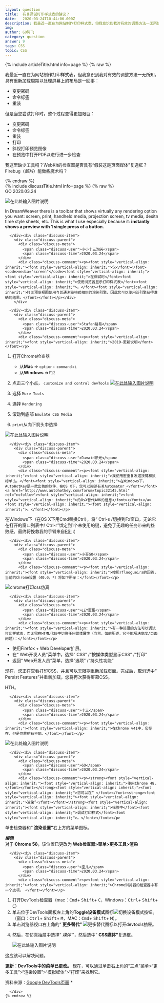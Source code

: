 ```yaml
---
layout: question
title:  有关调试打印样式表的建议？
date:   2020-03-24T10:44:06.000Z
description: 我最近一直在为网站制作打印样式表，但我意识到我对有效的调整方法一无所知。具有重新加载周期以处理屏幕上的布局是一回事：变更密码命令标签重装但...
img: 
author: GO阿飞
category: question
answer: 9
tags: CSS
topic: CSS
---
```

<div class="article-root">
  <div class="article">
    {% include articleTitle.html info=page %}
    {% raw %}
    <div class="article-content"><p><font style="vertical-align: inherit;"><font style="vertical-align: inherit;">我最近一直在为网站制作打印样式表，但我意识到我对有效的调整方法一无所知。</font><font style="vertical-align: inherit;">具有重新加载周期以处理屏幕上的布局是一回事：</font></font></p>

<ul>
<li><font style="vertical-align: inherit;"><font style="vertical-align: inherit;">变更密码</font></font></li>
<li><font style="vertical-align: inherit;"><font style="vertical-align: inherit;">命令标签</font></font></li>
<li><font style="vertical-align: inherit;"><font style="vertical-align: inherit;">重装</font></font></li>
</ul>

<p><font style="vertical-align: inherit;"><font style="vertical-align: inherit;">但是当您尝试打印时，整个过程变得更加艰巨：</font></font></p>

<ul>
<li><font style="vertical-align: inherit;"><font style="vertical-align: inherit;">变更密码</font></font></li>
<li><font style="vertical-align: inherit;"><font style="vertical-align: inherit;">命令标签</font></font></li>
<li><font style="vertical-align: inherit;"><font style="vertical-align: inherit;">重装</font></font></li>
<li><font style="vertical-align: inherit;"><font style="vertical-align: inherit;">打印</font></font></li>
<li><font style="vertical-align: inherit;"><font style="vertical-align: inherit;">斜视打印预览图像</font></font></li>
<li><font style="vertical-align: inherit;"><font style="vertical-align: inherit;">在预览中打开PDF以进行进一步检查</font></font></li>
</ul>

<p><font style="vertical-align: inherit;"><font style="vertical-align: inherit;">我这里缺少工具吗？</font><font style="vertical-align: inherit;">WebKit的检查器是否具有“假装这是页面媒体”复选框？</font><font style="vertical-align: inherit;">Firebug（</font></font><em><font style="vertical-align: inherit;"><font style="vertical-align: inherit;">颤抖</font></font></em><font style="vertical-align: inherit;"><font style="vertical-align: inherit;">）能做些</font><font style="vertical-align: inherit;">魔术</font><font style="vertical-align: inherit;">吗？</font></font></p></div>
    {% endraw %}
  </div>

  <div class="discuss-wrapper">
    {% include discussTitle.html info=page %}
    {% raw %}
    <div class="discuss-item">
        <div class="discuss-parent">
          <div class="discuss-meta">
            <span class="discuss-user">GO</span>
            <span class="discuss-time">2020.03.24</span>
          </div>
          <div class="discuss-comment"><p><img src="https://i.stack.imgur.com/EV3ax.png" alt="在此处输入图片说明"></p>

<p>In DreamWeaver there is a toolbar that shows virtually any rendering option you want: 
screen, print, handheld media, projection screen, tv media, desitn time style sheets, etc.
This is what I use especially because it: <strong>instantly shows a preview with 1 single press of a button.</strong></p></div>
        </div>
        
      </div><div class="discuss-item">
        <div class="discuss-parent">
          <div class="discuss-meta">
            <span class="discuss-user">小小十三泡芙</span>
            <span class="discuss-time">2020.03.24</span>
          </div>
          <div class="discuss-comment"><p><font style="vertical-align: inherit;"><font style="vertical-align: inherit;">仅</font></font><code>media="screen"</code><font style="vertical-align: inherit;"><font style="vertical-align: inherit;">在调试时</font><font style="vertical-align: inherit;">使用浏览器显示打印样式表</font><font style="vertical-align: inherit;">。</font><font style="vertical-align: inherit;">打印预览视图使用与普通浏览模式相同的渲染引擎，因此您可以使用该引擎获得准确的结果。</font></font></p></div>
        </div>
        
      </div><div class="discuss-item">
        <div class="discuss-parent">
          <div class="discuss-meta">
            <span class="discuss-user">Stafan路易</span>
            <span class="discuss-time">2020.03.24</span>
          </div>
          <div class="discuss-comment"><p><font style="vertical-align: inherit;"><font style="vertical-align: inherit;">2019-更新说明</font></font></p>

<ol>
<li><font style="vertical-align: inherit;"><font style="vertical-align: inherit;">打开Chrome检查器

</font></font><ul>
<li><font style="vertical-align: inherit;"><font style="vertical-align: inherit;">从</font></font><strong><font style="vertical-align: inherit;"><font style="vertical-align: inherit;">Mac</font></font></strong><font style="vertical-align: inherit;"><font style="vertical-align: inherit;"> =&gt; </font></font><code>option</code><font style="vertical-align: inherit;"><font style="vertical-align: inherit;">+ </font></font><code>command</code><font style="vertical-align: inherit;"><font style="vertical-align: inherit;">+</font></font><code>i</code></li>
<li><font style="vertical-align: inherit;"><font style="vertical-align: inherit;">从</font></font><strong><font style="vertical-align: inherit;"><font style="vertical-align: inherit;">Windows</font></font></strong><font style="vertical-align: inherit;"><font style="vertical-align: inherit;"> =&gt;</font></font><code>F12</code></li>
</ul></li>
<li><p><font style="vertical-align: inherit;"><font style="vertical-align: inherit;">点击三个小点， </font></font><code>customize and control devTools</code> <a href="https://i.stack.imgur.com/yei54.png" rel="nofollow noreferrer"><img src="https://i.stack.imgur.com/yei54.png" alt="在此处输入图片说明"></a></p></li>
<li><p><font style="vertical-align: inherit;"><font style="vertical-align: inherit;">选择 </font></font><code>More Tools</code></p></li>
<li><p><font style="vertical-align: inherit;"><font style="vertical-align: inherit;">选择 </font></font><code>Rendering</code></p></li>
<li><p><font style="vertical-align: inherit;"><font style="vertical-align: inherit;">滚动到底部 </font></font><code>Emulate CSS Media</code></p></li>
<li><p><font style="vertical-align: inherit;"></font><code>print</code><font style="vertical-align: inherit;"><font style="vertical-align: inherit;">从向下箭头中</font><font style="vertical-align: inherit;">选择</font></font></p></li>
</ol>

<p><a href="https://i.stack.imgur.com/cIoBG.png" rel="nofollow noreferrer"><img src="https://i.stack.imgur.com/cIoBG.png" alt="在此处输入图片说明"></a></p></div>
        </div>
        
      </div><div class="discuss-item">
        <div class="discuss-parent">
          <div class="discuss-meta">
            <span class="discuss-user">Davaid阳光</span>
            <span class="discuss-time">2020.03.24</span>
          </div>
          <div class="discuss-comment"><p><font style="vertical-align: inherit;"><font style="vertical-align: inherit;">我使用宏重复发送按键和鼠标单击。</font><font style="vertical-align: inherit;">在Windows下，AutoHotKey是一款出色的软件，在OS X下，您可以阅读有关Automator </font></font><a href="http://www.autohotkey.com/forum/topic32145.html" rel="nofollow"><font style="vertical-align: inherit;"><font style="vertical-align: inherit;">的OsX替代AHK的信息</font></font></a><font style="vertical-align: inherit;"><font style="vertical-align: inherit;">。</font></font></p>

<p><font style="vertical-align: inherit;"><font style="vertical-align: inherit;">在Windows下（在OS X下用Cmd替换Ctrl），将“ Ctrl-s /切换到Fx窗口，无论它在打开的窗口列表中/ Ctrl-r”绑定到1个未使用的键，避免了无趣的任务带来的挫败感，最终将挽救我的手臂来自</font></font><a href="http://en.wikipedia.org/wiki/Repetitive_strain_injury" rel="nofollow"><font style="vertical-align: inherit;"><font style="vertical-align: inherit;">RSI</font></font></a><font style="vertical-align: inherit;"><font style="vertical-align: inherit;"> :)</font></font></p></div>
        </div>
        
      </div><div class="discuss-item">
        <div class="discuss-parent">
          <div class="discuss-meta">
            <span class="discuss-user">小哥GO</span>
            <span class="discuss-time">2020.03.24</span>
          </div>
          <div class="discuss-comment"><p><font style="vertical-align: inherit;"><font style="vertical-align: inherit;">按照rflnogueira的回答，当前的Chrome设置（40.0。*）将如下所示：</font></font></p>

<p><img src="https://i.stack.imgur.com/B23vx.png" alt="chrome打印css仿真"></p></div>
        </div>
        
      </div><div class="discuss-item">
        <div class="discuss-parent">
          <div class="discuss-meta">
            <span class="discuss-user">LEY蛋蛋</span>
            <span class="discuss-time">2020.03.24</span>
          </div>
          <div class="discuss-comment"><p><font style="vertical-align: inherit;"><font style="vertical-align: inherit;">有一种简便的方法可以调试打印样式表，而无需在HTML代码中切换任何媒体属性（当然，如前所述，它不能解决宽度/页面问题）：</font></font></p>

<ul>
<li><font style="vertical-align: inherit;"><font style="vertical-align: inherit;">使用Firefox + Web Developer扩展。</font></font></li>
<li><font style="vertical-align: inherit;"><font style="vertical-align: inherit;">在“ Web开发人员”菜单中，选择“ CSS” /“按媒体类型显示CSS” /“打印”</font></font></li>
<li><font style="vertical-align: inherit;"><font style="vertical-align: inherit;">返回“ Web开发人员”菜单，选择“选项” /“持久性功能”</font></font></li>
</ul>

<p><font style="vertical-align: inherit;"><font style="vertical-align: inherit;">现在，您正在查看打印CSS，并且可以无限期重新加载页面。</font><font style="vertical-align: inherit;">完成后，取消选中“ Persist Features”并重新加载，您将再次获得屏幕CSS。</font></font></p>

<p><font style="vertical-align: inherit;"><font style="vertical-align: inherit;">HTH。</font></font></p></div>
        </div>
        
      </div><div class="discuss-item">
        <div class="discuss-parent">
          <div class="discuss-meta">
            <span class="discuss-user">十三</span>
            <span class="discuss-time">2020.03.24</span>
          </div>
          <div class="discuss-comment"><p><font style="vertical-align: inherit;"><font style="vertical-align: inherit;">在Chrome v41中，它存在，但是位置稍有不同。</font></font></p>

<p><img src="https://i.stack.imgur.com/TqVcU.png" alt="在此处输入图片说明"></p></div>
        </div>
        
      </div><div class="discuss-item">
        <div class="discuss-parent">
          <div class="discuss-meta">
            <span class="discuss-user">GO</span>
            <span class="discuss-time">2020.03.24</span>
          </div>
          <div class="discuss-comment"><p><strong><font style="vertical-align: inherit;"><font style="vertical-align: inherit;">使用Chrome 48，</font></font></strong><font style="vertical-align: inherit;"><font style="vertical-align: inherit;">您可以在“ </font></font><strong><font style="vertical-align: inherit;"><font style="vertical-align: inherit;">渲染”</font></font></strong><font style="vertical-align: inherit;"><font style="vertical-align: inherit;">标签中</font><font style="vertical-align: inherit;">调试打印样式</font><font style="vertical-align: inherit;">。</font></font></p>

<p><font style="vertical-align: inherit;"><font style="vertical-align: inherit;">单击检查器和“ </font></font><strong><font style="vertical-align: inherit;"><font style="vertical-align: inherit;">渲染设置”</font></font></strong><font style="vertical-align: inherit;"><font style="vertical-align: inherit;">右上方的菜单图标</font><font style="vertical-align: inherit;">。</font></font></p>

<p><strong><em><font style="vertical-align: inherit;"><font style="vertical-align: inherit;">编辑</font></font></em></strong><br><font style="vertical-align: inherit;"><font style="vertical-align: inherit;"> 
对于</font></font><strong><font style="vertical-align: inherit;"><font style="vertical-align: inherit;"> Chrome 58，</font></font></strong><font style="vertical-align: inherit;"><font style="vertical-align: inherit;">该位置已更改为</font></font><strong><font style="vertical-align: inherit;"><font style="vertical-align: inherit;"> Web检查器&gt;菜单&gt;更多工具&gt;渲染</font></font></strong></p></div>
        </div>
        
      </div><div class="discuss-item">
        <div class="discuss-parent">
          <div class="discuss-meta">
            <span class="discuss-user">宝儿</span>
            <span class="discuss-time">2020.03.24</span>
          </div>
          <div class="discuss-comment"><p><font style="vertical-align: inherit;"><font style="vertical-align: inherit;">Chrome浏览器的检查器中有一个选项。 </font></font></p>

<ol>
<li><font style="vertical-align: inherit;"><font style="vertical-align: inherit;">打开DevTools检查器（mac：</font></font><kbd>Cmd</kbd><font style="vertical-align: inherit;"><font style="vertical-align: inherit;">+ </font></font><kbd>Shift</kbd><font style="vertical-align: inherit;"><font style="vertical-align: inherit;">+ </font></font><kbd>C</kbd><font style="vertical-align: inherit;"><font style="vertical-align: inherit;">，Windows：</font></font><kbd>Ctrl</kbd><font style="vertical-align: inherit;"><font style="vertical-align: inherit;">+ </font></font><kbd>Shift</kbd><font style="vertical-align: inherit;"><font style="vertical-align: inherit;">+ </font></font><kbd>C</kbd><font style="vertical-align: inherit;"><font style="vertical-align: inherit;">）</font></font></li>
<li><font style="vertical-align: inherit;"><font style="vertical-align: inherit;">单击</font><font style="vertical-align: inherit;">位于DevTools面板左上角</font><font style="vertical-align: inherit;">的</font></font><strong><font style="vertical-align: inherit;"><font style="vertical-align: inherit;">Toggle设备模式</font></font></strong><font style="vertical-align: inherit;"><font style="vertical-align: inherit;">图标</font></font><img src="https://i.stack.imgur.com/yOE96.png" alt="切换设备模式按钮"><font style="vertical-align: inherit;"><font style="vertical-align: inherit;">。</font><font style="vertical-align: inherit;">（窗口：</font></font><kbd>Ctrl</kbd><font style="vertical-align: inherit;"><font style="vertical-align: inherit;">+ </font></font><kbd>Shift</kbd><font style="vertical-align: inherit;"><font style="vertical-align: inherit;">+ </font></font><kbd>M</kbd><font style="vertical-align: inherit;"><font style="vertical-align: inherit;">，MAC：</font></font><kbd>Cmd</kbd><font style="vertical-align: inherit;"><font style="vertical-align: inherit;">+ </font></font><kbd>Shift</kbd><font style="vertical-align: inherit;"><font style="vertical-align: inherit;">+ </font></font><kbd>M</kbd><font style="vertical-align: inherit;"><font style="vertical-align: inherit;">）。</font></font></li>
<li><font style="vertical-align: inherit;"><font style="vertical-align: inherit;">单击</font><font style="vertical-align: inherit;">浏览器视口右上角的</font><font style="vertical-align: inherit;">“ </font></font><strong><font style="vertical-align: inherit;"><font style="vertical-align: inherit;">更多替代”</font></font></strong> <img src="https://i.stack.imgur.com/3lime.png" alt="更多替代"><font style="vertical-align: inherit;"><font style="vertical-align: inherit;">图标以打开devtools抽屉。</font></font></li>
<li><p><font style="vertical-align: inherit;"><font style="vertical-align: inherit;">然后，</font><font style="vertical-align: inherit;">在仿真抽屉中</font><font style="vertical-align: inherit;">选择“ </font></font><em><font style="vertical-align: inherit;"><font style="vertical-align: inherit;">媒体</font></font></em><font style="vertical-align: inherit;"><font style="vertical-align: inherit;"> ”，然后选中“ </font></font><strong><font style="vertical-align: inherit;"><font style="vertical-align: inherit;">CSS媒体”</font></font></strong><font style="vertical-align: inherit;"><font style="vertical-align: inherit;">复选框。</font></font></p>

<p><img src="https://i.stack.imgur.com/xNfUv.png" alt="在此处输入图片说明"></p></li>
</ol>

<p><font style="vertical-align: inherit;"><font style="vertical-align: inherit;">这应该可以解决问题。</font></font></p>

<p><strong><font style="vertical-align: inherit;"><font style="vertical-align: inherit;">更新：DevTools中的菜单已更改。</font></font></strong><font style="vertical-align: inherit;"><font style="vertical-align: inherit;">
现在，可以通过单击右上角的“三点”菜单&gt;“更多工具”&gt;“渲染设置”&gt;“模拟媒体”&gt;“打印”来找到它。</font></font></p>

<p><font style="vertical-align: inherit;"><font style="vertical-align: inherit;">资料来源：</font></font><a href="https://developer.chrome.com/devtools"><font style="vertical-align: inherit;"><font style="vertical-align: inherit;">Google DevTools页面</font></font></a><font style="vertical-align: inherit;"><font style="vertical-align: inherit;"> *</font></font></p></div>
        </div>
        
      </div>
    {% endraw %}
  </div>
<div>
